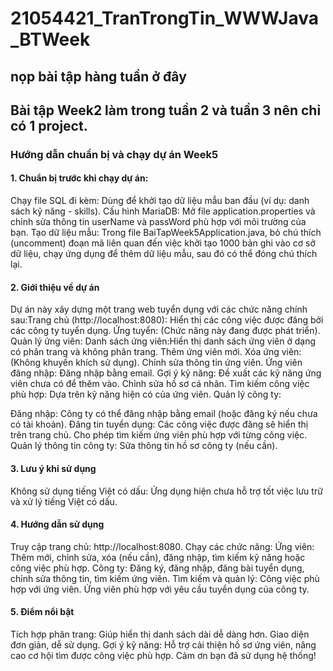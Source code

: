 # 21054421_TranTrongTin_WWWJava_BTWeek
## nọp bài tập hàng tuần ở đây

## Bài tập Week2 làm trong tuần 2 và tuần 3 nên chỉ có 1 project.


### Hướng dẫn chuẩn bị và chạy dự án Week5

#### 1. Chuẩn bị trước khi chạy dự án:
Chạy file SQL đi kèm: Dùng để khởi tạo dữ liệu mẫu ban đầu (ví dụ: danh sách kỹ năng - skills).
Cấu hình MariaDB:
Mở file application.properties và chỉnh sửa thông tin userName và passWord phù hợp với môi trường của bạn.
Tạo dữ liệu mẫu:
Trong file BaiTapWeek5Application.java, bỏ chú thích (uncomment) đoạn mã liên quan đến việc khởi tạo 1000 bản ghi vào cơ sở dữ liệu, chạy ứng dụng để thêm dữ liệu mẫu, sau đó có thể đóng chú thích lại.

#### 2. Giới thiệu về dự án
Dự án này xây dựng một trang web tuyển dụng với các chức năng chính sau:Trang chủ (http://localhost:8080):
Hiển thị các công việc được đăng bởi các công ty tuyển dụng.
Ứng tuyển: (Chức năng này đang được phát triển).
Quản lý ứng viên:
Danh sách ứng viên:Hiển thị danh sách ứng viên ở dạng có phân trang và không phân trang. Thêm ứng viên mới. Xóa ứng viên: (Không khuyến khích sử dụng). Chỉnh sửa thông tin ứng viên.
Ứng viên đăng nhập:
Đăng nhập bằng email.
Gợi ý kỹ năng: Đề xuất các kỹ năng ứng viên chưa có để thêm vào.
Chỉnh sửa hồ sơ cá nhân.
Tìm kiếm công việc phù hợp: Dựa trên kỹ năng hiện có của ứng viên.
Quản lý công ty:

Đăng nhập: Công ty có thể đăng nhập bằng email (hoặc đăng ký nếu chưa có tài khoản).
Đăng tin tuyển dụng:
Các công việc được đăng sẽ hiển thị trên trang chủ.
Cho phép tìm kiếm ứng viên phù hợp với từng công việc.
Quản lý thông tin công ty:
Sửa thông tin hồ sơ công ty (nếu cần).

#### 3. Lưu ý khi sử dụng
Không sử dụng tiếng Việt có dấu: Ứng dụng hiện chưa hỗ trợ tốt việc lưu trữ và xử lý tiếng Việt có dấu.

#### 4. Hướng dẫn sử dụng
Truy cập trang chủ: http://localhost:8080.
Chạy các chức năng:
Ứng viên:
Thêm mới, chỉnh sửa, xóa (nếu cần), đăng nhập, tìm kiếm kỹ năng hoặc công việc phù hợp.
Công ty:
Đăng ký, đăng nhập, đăng bài tuyển dụng, chỉnh sửa thông tin, tìm kiếm ứng viên.
Tìm kiếm và quản lý:
Công việc phù hợp với ứng viên.
Ứng viên phù hợp với yêu cầu tuyển dụng của công ty.

#### 5. Điểm nổi bật
Tích hợp phân trang: Giúp hiển thị danh sách dài dễ dàng hơn.
Giao diện đơn giản, dễ sử dụng.
Gợi ý kỹ năng: Hỗ trợ cải thiện hồ sơ ứng viên, nâng cao cơ hội tìm được công việc phù hợp.
Cảm ơn bạn đã sử dụng hệ thống!
